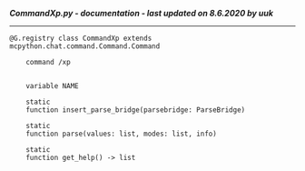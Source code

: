 ***CommandXp.py - documentation - last updated on 8.6.2020 by uuk***
___

    @G.registry class CommandXp extends mcpython.chat.command.Command.Command
        
        command /xp


        variable NAME

        static
        function insert_parse_bridge(parsebridge: ParseBridge)

        static
        function parse(values: list, modes: list, info)

        static
        function get_help() -> list
